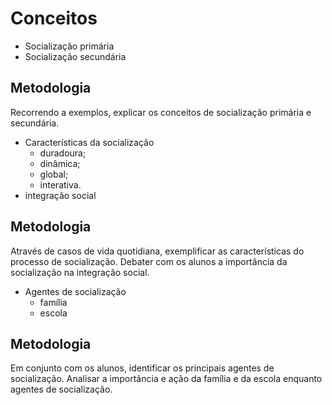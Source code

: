# Conceitos
- Socialização primária
- Socialização secundária

## Metodologia
Recorrendo a exemplos, explicar os conceitos de socialização primária e secundária. 

- Características da socialização
  + duradoura;
  + dinâmica;
  + global;
  + interativa.
- integração social

## Metodologia
Através de casos de vida quotidiana, exemplificar as características do processo de socialização.
Debater com os alunos a importância da socialização na integração social.

- Agentes de socialização
  - família
  - escola
 
## Metodologia
Em conjunto com os alunos, identificar os principais agentes de socialização.
Analisar a importância e ação da família e da escola enquanto agentes de socialização.
